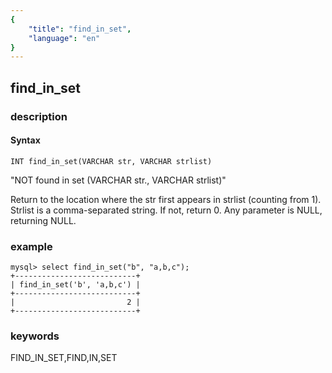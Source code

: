 ```yaml
---
{
    "title": "find_in_set",
    "language": "en"
}
---
```


<!-- 
Licensed to the Apache Software Foundation (ASF) under one
or more contributor license agreements.  See the NOTICE file
distributed with this work for additional information
regarding copyright ownership.  The ASF licenses this file
to you under the Apache License, Version 2.0 (the
"License"); you may not use this file except in compliance
with the License.  You may obtain a copy of the License at

  http://www.apache.org/licenses/LICENSE-2.0

Unless required by applicable law or agreed to in writing,
software distributed under the License is distributed on an
"AS IS" BASIS, WITHOUT WARRANTIES OR CONDITIONS OF ANY
KIND, either express or implied.  See the License for the
specific language governing permissions and limitations
under the License.
-->

## find_in_set
### description
#### Syntax

`INT find_in_set(VARCHAR str, VARCHAR strlist)`

"NOT found in set (VARCHAR str., VARCHAR strlist)"


Return to the location where the str first appears in strlist (counting from 1). Strlist is a comma-separated string. If not, return 0. Any parameter is NULL, returning NULL.

### example

```
mysql> select find_in_set("b", "a,b,c");
+---------------------------+
| find_in_set('b', 'a,b,c') |
+---------------------------+
|                         2 |
+---------------------------+
```
### keywords
FIND_IN_SET,FIND,IN,SET
